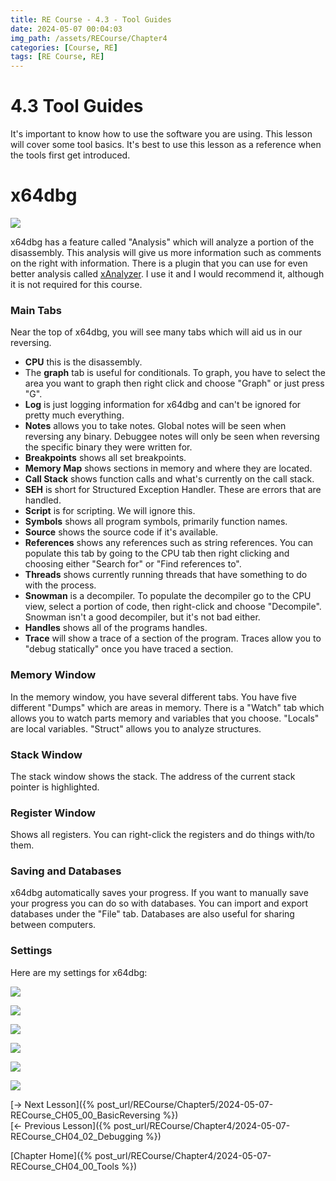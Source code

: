```yaml
---
title: RE Course - 4.3 - Tool Guides
date: 2024-05-07 00:04:03
img_path: /assets/RECourse/Chapter4
categories: [Course, RE]
tags: [RE Course, RE]
---
```


# 4.3 Tool Guides

It's important to know how to use the software you are using. This lesson will cover some tool basics. It's best to use this lesson as a reference when the tools first get introduced.

# x64dbg

![](x64dbgLayout.png)

x64dbg has a feature called "Analysis" which will analyze a portion of the disassembly. This analysis will give us more information such as comments on the right with information. There is a plugin that you can use for even better analysis called [xAnalyzer](https://github.com/ThunderCls/xAnalyzer). I use it and I would recommend it, although it is not required for this course.

### Main Tabs 

Near the top of x64dbg, you will see many tabs which will aid us in our reversing.
* **CPU** this is the disassembly.
* The **graph** tab is useful for conditionals. To graph, you have to select the area you want to graph then right click and choose "Graph" or just press "G".
* **Log** is just logging information for x64dbg and can't be ignored for pretty much everything.
* **Notes** allows you to take notes. Global notes will be seen when reversing any binary. Debuggee notes will only be seen when reversing the specific binary they were written for.
* **Breakpoints** shows all set breakpoints.
* **Memory Map** shows sections in memory and where they are located.
* **Call Stack** shows function calls and what's currently on the call stack.
* **SEH** is short for Structured Exception Handler. These are errors that are handled.
* **Script** is for scripting. We will ignore this.
* **Symbols** shows all program symbols, primarily function names.
* **Source** shows the source code if it's available.
* **References** shows any references such as string references. You can populate this tab by going to the CPU tab then right clicking and choosing either "Search for" or "Find references to".
* **Threads** shows currently running threads that have something to do with the process.
* **Snowman** is a decompiler. To populate the decompiler go to the CPU view, select a portion of code, then right-click and choose "Decompile". Snowman isn't a good decompiler, but it's not bad either.
* **Handles** shows all of the programs handles.
* **Trace** will show a trace of a section of the program. Traces allow you to "debug statically" once you have traced a section.

### Memory Window

In the memory window, you have several different tabs. You have five different "Dumps" which are areas in memory. There is a "Watch" tab which allows you to watch parts memory and variables that you choose. "Locals" are local variables. "Struct" allows you to analyze structures.

### Stack Window

The stack window shows the stack. The address of the current stack pointer is highlighted. 

### Register Window

Shows all registers. You can right-click the registers and do things with/to them.

### Saving and Databases

x64dbg automatically saves your progress. If you want to manually save your progress you can do so with databases. You can import and export databases under the "File" tab. Databases are also useful for sharing between computers.

### Settings

Here are my settings for x64dbg:

![](Settings1.png)

![](Settings2.png)

![](Settings3.png)

![](Settings4.png)

![](Settings5.png)

![](Settings6.png)

[-> Next Lesson]({% post_url/RECourse/Chapter5/2024-05-07-RECourse_CH05_00_BasicReversing %})  
[<- Previous Lesson]({% post_url/RECourse/Chapter4/2024-05-07-RECourse_CH04_02_Debugging %})  

[Chapter Home]({% post_url/RECourse/Chapter4/2024-05-07-RECourse_CH04_00_Tools %})  
